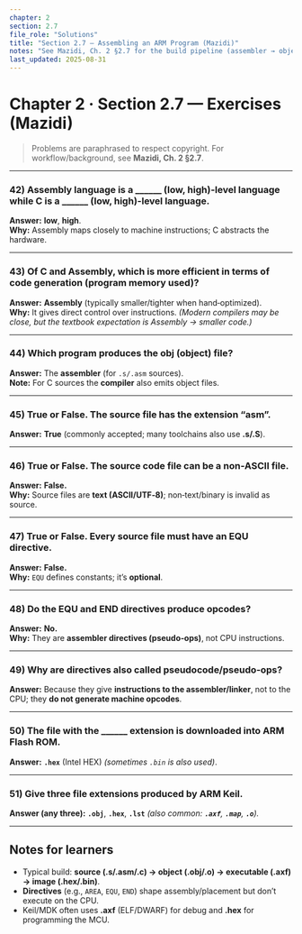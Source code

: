 ```yaml
---
chapter: 2
section: 2.7
file_role: "Solutions"
title: "Section 2.7 — Assembling an ARM Program (Mazidi)"
notes: "See Mazidi, Ch. 2 §2.7 for the build pipeline (assembler → object → link → hex), source formats, and directives."
last_updated: 2025-08-31
---
```


# Chapter 2 · Section 2.7 — Exercises (Mazidi)

> Problems are paraphrased to respect copyright. For workflow/background, see **Mazidi, Ch. 2 §2.7**.

---

### 42) Assembly language is a ______ (low, high)-level language while C is a ______ (low, high)-level language.  
**Answer:** **low**, **high**.  
**Why:** Assembly maps closely to machine instructions; C abstracts the hardware.

---

### 43) Of C and Assembly, which is more efficient in terms of code generation (program memory used)?  
**Answer:** **Assembly** (typically smaller/tighter when hand‑optimized).  
**Why:** It gives direct control over instructions. *(Modern compilers may be close, but the textbook expectation is Assembly → smaller code.)*

---

### 44) Which program produces the **obj** (object) file?  
**Answer:** The **assembler** (for `.s/.asm` sources).  
**Note:** For C sources the **compiler** also emits object files.

---

### 45) True or False. The source file has the extension “asm”.  
**Answer:** **True** (commonly accepted; many toolchains also use **.s/.S**).

---

### 46) True or False. The source code file can be a non‑ASCII file.  
**Answer:** **False.**  
**Why:** Source files are **text (ASCII/UTF‑8)**; non‑text/binary is invalid as source.

---

### 47) True or False. Every source file must have an **EQU** directive.  
**Answer:** **False.**  
**Why:** `EQU` defines constants; it’s **optional**.

---

### 48) Do the **EQU** and **END** directives produce opcodes?  
**Answer:** **No.**  
**Why:** They are **assembler directives (pseudo‑ops)**, not CPU instructions.

---

### 49) Why are directives also called **pseudocode/pseudo‑ops**?  
**Answer:** Because they give **instructions to the assembler/linker**, not to the CPU; they **do not generate machine opcodes**.

---

### 50) The file with the ______ extension is downloaded into ARM Flash ROM.  
**Answer:** **`.hex`** (Intel HEX) *(sometimes `.bin` is also used)*.

---

### 51) Give three file extensions produced by ARM Keil.  
**Answer (any three):** **`.obj`**, **`.hex`**, **`.lst`** *(also common: **`.axf`**, **`.map`**, **`.o`**).*

---

## Notes for learners
- Typical build: **source (.s/.asm/.c) → object (.obj/.o) → executable (.axf) → image (.hex/.bin)**.  
- **Directives** (e.g., `AREA`, `EQU`, `END`) shape assembly/placement but don’t execute on the CPU.  
- Keil/MDK often uses **.axf** (ELF/DWARF) for debug and **.hex** for programming the MCU.
